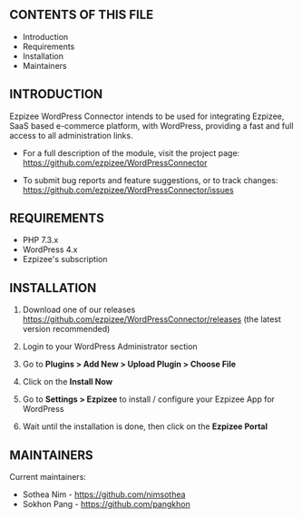 CONTENTS OF THIS FILE
---------------------

 * Introduction
 * Requirements
 * Installation
 * Maintainers


INTRODUCTION
------------

Ezpizee WordPress Connector intends to be used for integrating Ezpizee, SaaS based e-commerce platform, with WordPress,
providing a fast and full access to all administration links.

 * For a full description of the module, visit the project page:
   https://github.com/ezpizee/WordPressConnector

 * To submit bug reports and feature suggestions, or to track changes:
   https://github.com/ezpizee/WordPressConnector/issues


REQUIREMENTS
------------

 * PHP 7.3.x
 * WordPress 4.x
 * Ezpizee's subscription


INSTALLATION
------------

 1) Download one of our releases https://github.com/ezpizee/WordPressConnector/releases (the latest version recommended)
 
 2) Login to your WordPress Administrator section
 
 3) Go to **Plugins > Add New > Upload Plugin > Choose File**

 4) Click on the **Install Now**
 
 5) Go to **Settings > Ezpizee** to install / configure your Ezpizee App for WordPress

 5) Wait until the installation is done, then click on the **Ezpizee Portal**

MAINTAINERS
-----------

Current maintainers:
 * Sothea Nim - https://github.com/nimsothea
 * Sokhon Pang - https://github.com/pangkhon